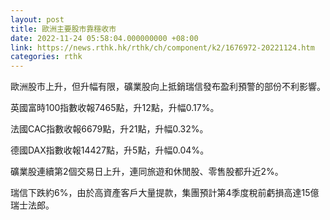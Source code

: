 ```yaml
---
layout: post
title: 歐洲主要股市靠穩收市
date: 2022-11-24 05:58:04.000000000 +08:00
link: https://news.rthk.hk/rthk/ch/component/k2/1676972-20221124.htm
categories: rthk
---
```


歐洲股市上升，但升幅有限，礦業股向上抵銷瑞信發布盈利預警的部份不利影響。

英國富時100指數收報7465點，升12點，升幅0.17%。

法國CAC指數收報6679點，升21點，升幅0.32%。

德國DAX指數收報14427點，升5點，升幅0.04%。

礦業股連續第2個交易日上升，連同旅遊和休閒股、零售股都升近2%。

瑞信下跌約6%，由於高資產客戶大量提款，集團預計第4季度稅前虧損高達15億瑞士法郎。
